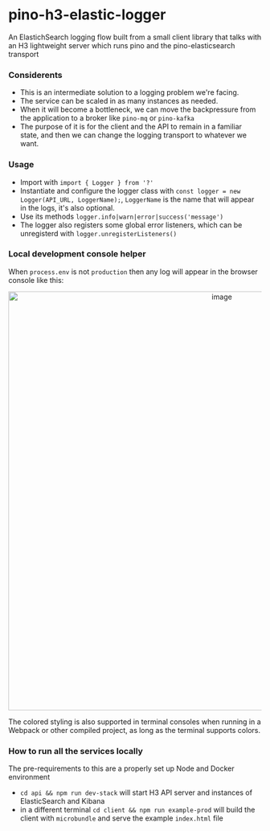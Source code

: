 # pino-h3-elastic-logger

An ElastichSearch logging flow built from a small client library that talks with an H3 lightweight server which runs pino and the pino-elasticsearch transport

### Considerents 
- This is an intermediate solution to a logging problem we're facing.
- The service can be scaled in as many instances as needed.
- When it will become a bottleneck, we can move the backpressure from the application to a broker like `pino-mq` or `pino-kafka` 
- The purpose of it is for the client and the API to remain in a familiar state, and then we can change the logging transport to whatever we want.

### Usage

- Import with `import { Logger } from '?'`
- Instantiate and configure the logger class with `const logger = new Logger(API_URL, LoggerName);`, `LoggerName` is the name that will appear in the logs, it's also optional.
- Use its methods `logger.info|warn|error|success('message')`
- The logger also registers some global error listeners, which can be unregisterd with `logger.unregisterListeners()`

### Local development console helper
When `process.env` is not `production` then any log will appear in the browser console like this:
<p align="center">
  <img width="834" alt="image" src="https://user-images.githubusercontent.com/2720451/205640893-e833ad75-eb08-4e87-a7ac-b28f4e69c237.png">
</p>
The colored styling is also supported in terminal consoles when running in a Webpack or other compiled project, as long as the terminal supports colors.

### How to run all the services locally
The pre-requirements to this are a properly set up Node and Docker environment 
- `cd api && npm run dev-stack` will start H3 API server and instances of ElasticSearch and Kibana
- in a different terminal `cd client && npm run example-prod` will build the client with `microbundle` and serve the example `index.html` file


